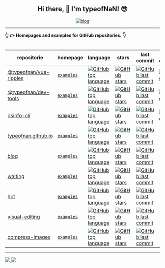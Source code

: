 <!-- ### Hi there 👋 -->

<!--
**typeofNaN/typeofNaN** is a ✨ _special_ ✨ repository because its `README.md` (this file) appears on your GitHub profile.

Here are some ideas to get you started:

- 🔭 I’m currently working on ...
- 🌱 I’m currently learning ...
- 👯 I’m looking to collaborate on ...
- 🤔 I’m looking for help with ...
- 💬 Ask me about ...
- 📫 How to reach me: ...
- 😄 Pronouns: ...
- ⚡ Fun fact: ...
-->


<h2 align="center">Hi there, 👋 I'm typeofNaN! 😎</h2>

<!-- <h4 align="center">I am passionate about open source software and giving back to others.</h4>
<h4 align="center">My projects are trusted by thousands of developers all over the world.</h4> -->

<!-- <h5 align="center">
  <a href="https://www.npmjs.com/~typeofnan">
    <img alt="npm download count" src="https://img.shields.io/badge/Total%20NPM%20DOWNLOAD-7,087,351-231f20?style=for-the-badge&labelColor=bb161b&logo=npm" />
  </a>
</h5> -->

<p align="center">
  <a href="https://www.typeofnan.com">
    <img alt="blog" src="https://img.shields.io/badge/typeofnan.com-0088f5?style=for-the-badge&labelColor=f0f0f0&logo=rss&logoColor=0088f5" />
  </a>
</p>

---

<!-- <details> -->
  <summary>
    <strong>👆 👉 Homepages and examples for GitHub repositories. 👇<strong>
  </summary>
  <br>

  | repositorie | homepage | language | stars | last commit | NPM downloads |
  | --- | --- | --- | --- | --- | --- |
  | [@typeofnan/vue-ripples](https://github.com/typeofnan/vue-ripples) | [`examples`](https://github.surmon.me/vue-ripples) | [![GitHub top language](https://img.shields.io/github/languages/top/typeofnan/vue-ripples?style=flat-square)](https://github.com/typeofnan/vue-ripples) | [![GitHub stars](https://img.shields.io/github/stars/typeofnan/vue-ripples?style=flat-square)](https://github.com/typeofnan/vue-ripples/stargazers) | [![GitHub last commit](https://img.shields.io/github/last-commit/typeofnan/vue-ripples?style=flat-square)](https://github.com/typeofnan/vue-ripples/commits/master) | [![NPM downloads](https://img.shields.io/npm/dw/@typeofnan/vue-ripples?style=flat-square&amp;label=npm%20downloads)](https://www.npmjs.com/package/@typeofnan/vue-ripples)
  | [@typeofnan/dev-tools](https://github.com/typeofnan/dev-tools) | [`examples`](https://github.surmon.me/dev-tools) | [![GitHub top language](https://img.shields.io/github/languages/top/typeofnan/dev-tools?style=flat-square)](https://github.com/typeofnan/dev-tools) | [![GitHub stars](https://img.shields.io/github/stars/typeofnan/dev-tools?style=flat-square)](https://github.com/typeofnan/dev-tools/stargazers) | [![GitHub last commit](https://img.shields.io/github/last-commit/typeofnan/dev-tools?style=flat-square)](https://github.com/typeofnan/dev-tools/commits/master) | [![NPM downloads](https://img.shields.io/npm/dw/@typeofnan/dev-tools?style=flat-square&amp;label=npm%20downloads)](https://www.npmjs.com/package/@typeofnan/dev-tools)
  | [osinfo-cli](https://github.com/typeofnan/osinfo-cli) | [`examples`](https://github.surmon.me/osinfo-cli) | [![GitHub top language](https://img.shields.io/github/languages/top/typeofnan/osinfo-cli?style=flat-square)](https://github.com/typeofnan/osinfo-cli) | [![GitHub stars](https://img.shields.io/github/stars/typeofnan/osinfo-cli?style=flat-square)](https://github.com/typeofnan/osinfo-cli/stargazers) | [![GitHub last commit](https://img.shields.io/github/last-commit/typeofnan/osinfo-cli?style=flat-square)](https://github.com/typeofnan/osinfo-cli/commits/master) | [![NPM downloads](https://img.shields.io/npm/dw/osinfo-cli?style=flat-square&amp;label=npm%20downloads)](https://www.npmjs.com/package/osinfo-cli)
  | [typeofnan.github.io](https://github.com/typeofnan/typeofnan.github.io) | [`examples`](https://github.surmon.me/typeofnan.github.io) | [![GitHub top language](https://img.shields.io/github/languages/top/typeofnan/typeofnan.github.io?style=flat-square)](https://github.com/typeofnan/typeofnan.github.io) | [![GitHub stars](https://img.shields.io/github/stars/typeofnan/typeofnan.github.io?style=flat-square)](https://github.com/typeofnan/typeofnan.github.io/stargazers) | [![GitHub last commit](https://img.shields.io/github/last-commit/typeofnan/typeofnan.github.io?style=flat-square)](https://github.com/typeofnan/typeofnan.github.io/commits/master) | -
  | [blog](https://github.com/typeofnan/blog) | [`examples`](https://github.surmon.me/blog) | [![GitHub top language](https://img.shields.io/github/languages/top/typeofnan/blog?style=flat-square)](https://github.com/typeofnan/blog) | [![GitHub stars](https://img.shields.io/github/stars/typeofnan/blog?style=flat-square)](https://github.com/typeofnan/blog/stargazers) | [![GitHub last commit](https://img.shields.io/github/last-commit/typeofnan/blog?style=flat-square)](https://github.com/typeofnan/blog/commits/master) | -
  | [waiting](https://github.com/typeofnan/waiting) | [`examples`](https://github.surmon.me/waiting) | [![GitHub top language](https://img.shields.io/github/languages/top/typeofnan/waiting?style=flat-square)](https://github.com/typeofnan/waiting) | [![GitHub stars](https://img.shields.io/github/stars/typeofnan/waiting?style=flat-square)](https://github.com/typeofnan/waiting/stargazers) | [![GitHub last commit](https://img.shields.io/github/last-commit/typeofnan/waiting?style=flat-square)](https://github.com/typeofnan/waiting/commits/master) | -
  | [hot](https://github.com/typeofnan/hot) | [`examples`](https://github.surmon.me/hot) | [![GitHub top language](https://img.shields.io/github/languages/top/typeofnan/hot?style=flat-square)](https://github.com/typeofnan/hot) | [![GitHub stars](https://img.shields.io/github/stars/typeofnan/hot?style=flat-square)](https://github.com/typeofnan/hot/stargazers) | [![GitHub last commit](https://img.shields.io/github/last-commit/typeofnan/hot?style=flat-square)](https://github.com/typeofnan/hot/commits/master) | -
  | [visual-editing](https://github.com/typeofnan/visual-editing) | [`examples`](https://github.surmon.me/visual-editing) | [![GitHub top language](https://img.shields.io/github/languages/top/typeofnan/visual-editing?style=flat-square)](https://github.com/typeofnan/visual-editing) | [![GitHub stars](https://img.shields.io/github/stars/typeofnan/visual-editing?style=flat-square)](https://github.com/typeofnan/visual-editing/stargazers) | [![GitHub last commit](https://img.shields.io/github/last-commit/typeofnan/visual-editing?style=flat-square)](https://github.com/typeofnan/visual-editing/commits/master) | -
  | [compress-images](https://github.com/typeofnan/compress-images) | [`examples`](https://github.surmon.me/compress-images) | [![GitHub top language](https://img.shields.io/github/languages/top/typeofnan/compress-images?style=flat-square)](https://github.com/typeofnan/compress-images) | [![GitHub stars](https://img.shields.io/github/stars/typeofnan/compress-images?style=flat-square)](https://github.com/typeofnan/compress-images/stargazers) | [![GitHub last commit](https://img.shields.io/github/last-commit/typeofnan/compress-images?style=flat-square)](https://github.com/typeofnan/compress-images/commits/master) | -
  
<!-- </details> -->

---

<div>
  <a href="/" align="left">
    <img src="https://github-readme-stats.vercel.app/api/top-langs/?username=typeofnan&text_color=586069&layout=compact&hide_border=true&bg_color=fff&title_color=0366d6&count_private=true&include_all_commits=true" />
  </a>

  <a href="/" align="right">
    <img src="https://github-readme-stats.vercel.app/api?username=typeofnan&count_private=true&show_icons=true&icon_color=222&title_color=0366d6&text_color=586069&bg_color=fff&hide=issues&hide_border=true&include_all_commits=true" />
  </a>
</div>
